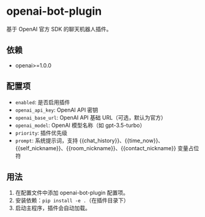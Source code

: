# openai-bot-plugin

基于 OpenAI 官方 SDK 的聊天机器人插件。

## 依赖
- openai>=1.0.0

## 配置项
- `enabled`: 是否启用插件
- `openai_api_key`: OpenAI API 密钥
- `openai_base_url`: OpenAI API 基础 URL（可选，默认为官方）
- `openai_model`: OpenAI 模型名称（如 gpt-3.5-turbo）
- `priority`: 插件优先级
- `prompt`: 系统提示词，支持 {{chat_history}}、{{time_now}}、{{self_nickname}}、{{room_nickname}}、{{contact_nickname}} 变量占位符

## 用法
1. 在配置文件中添加 openai-bot-plugin 配置项。
2. 安装依赖：`pip install -e .`（在插件目录下）
3. 启动主程序，插件会自动加载。 